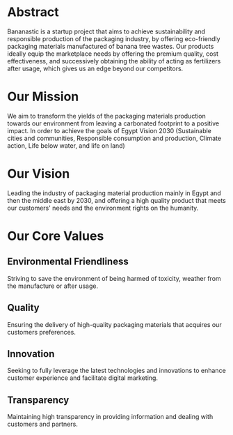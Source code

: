 # Abstract

Bananastic is a startup project that aims to achieve sustainability and responsible production of the packaging industry, by offering eco-friendly packaging materials manufactured of banana tree wastes. Our products ideally equip the marketplace needs by offering the premium quality, cost effectiveness, and successively obtaining the ability of acting as fertilizers after usage, which gives us an edge beyond our competitors.

# Our Mission

We aim to transform the yields of the packaging materials production towards our environment from leaving a carbonated footprint to a positive impact. In order to achieve the goals of Egypt Vision 2030 (Sustainable cities and communities, Responsible consumption and production, Climate action, Life below water, and life on land)

# Our Vision

Leading the industry of packaging material production mainly in Egypt and then the middle east by 2030, and offering a high quality product that meets our customers' needs and the environment rights on the humanity.

# Our Core Values

## Environmental Friendliness

Striving to save the environment of being harmed of toxicity, weather from the manufacture or after usage.

## Quality

Ensuring the delivery of high-quality packaging materials that acquires our customers preferences.

## Innovation

Seeking to fully leverage the latest technologies and innovations to enhance customer experience and facilitate digital marketing.

## Transparency

Maintaining high transparency in providing information and dealing with customers and partners.
